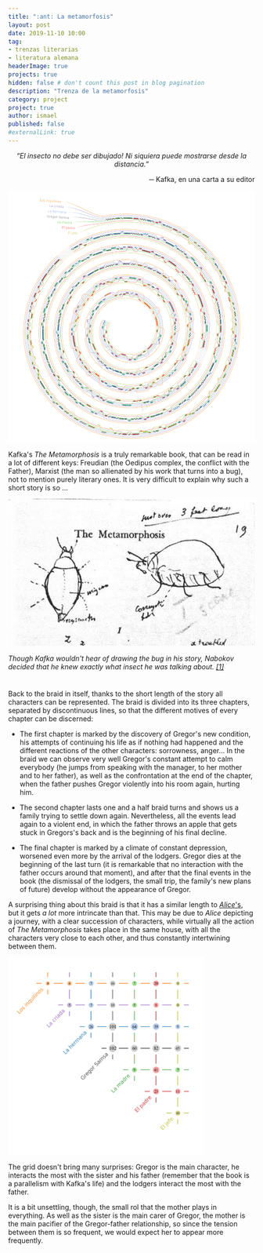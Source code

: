 ```yaml
---
title: ":ant: La metamorfosis"
layout: post
date: 2019-11-10 10:00
tag:
- trenzas literarias
- literatura alemana
headerImage: true
projects: true
hidden: false # don't count this post in blog pagination
description: "Trenza de la metamorfosis"
category: project
project: true
author: ismael
published: false
#externalLink: true
---
```


<p style="text-align: center;"> <i> “El insecto no debe ser dibujado! Ni siquiera puede mostrarse desde la distancia.”</i> </p>
<p style="text-align: right;"> ─ Kafka, en una carta a su editor </p>

![Braid](../braids/metamorfosis_esp_wm_only_braid.png)

Kafka's *The Metamorphosis* is a truly remarkable book, that can be read in a lot of different keys: Freudian (the Oedipus complex, the conflict with the Father), Marxist (the man so allienated by his work that turns into a bug), not to mention purely literary ones. It is very difficult to explain why such a short story is so  ...


<p style="text-align: center;"> <img class="image" src="../assets/images/nabokov-draws-gregor.png" alt="Gregor" height="300"><figcaption class="caption"> <i>Though Kafka wouldn't hear of drawing the bug in his story, Nabokov decided that he knew exactly what insect he was talking about. <a href="http://www.openculture.com/2015/10/franz-kafka-says-the-insect-in-the-metamorphosis-should-never-be-drawn.html">[1]</a> </i>  </figcaption> </p>

 <p style="margin-top:10mm;">
Back to the braid in itself, thanks to the short length of the story all characters can be represented. The braid is divided into its three chapters, separated by discontinuous lines, so that the different motives of every chapter can be discerned:
</p>

* The first chapter is marked by the discovery of Gregor's new condition, his attempts of continuing his life as if nothing had happened and the different reactions of the other characters: sorrowness, anger... In the braid we can observe very well Gregor's constant attempt to calm everybody (he jumps from speaking with the manager, to her mother and to her father), as well as the confrontation at the end of the chapter, when the father pushes Gregor violently into his room again, hurting him.

* The second chapter lasts one and a half braid turns and shows us a family trying to settle down again. Nevertheless, all the events lead again to a violent end, in which the father throws an apple that gets stuck in Gregors's back and is the beginning of his final decline. 

* The final chapter is marked by a climate of constant depression, worsened even more by the arrival of the lodgers. Gregor dies at the beginning of the last turn (it is remarkable that no interaction with the father occurs around that moment), and after that the final events in the book (the dismissal of the lodgers, the small trip, the family's new plans of future) develop without the appearance of Gregor. 

A surprising thing about this braid is that it has a similar length to  <a href="../alice"><i>Alice</i>'s</a>, but it gets *a lot* more intrincate than that. This may be due to *Alice* depicting a journey, with a clear succession of characters, while virtually all the action of *The Metamorphosis* takes place in the same house, with all the characters very close to each other, and thus constantly intertwining between them.


<div class="side-by-side">
    <div class="toleft">
        <img class="image" src="../braids/metamorfosis_esp_wm_only_grid.png" alt="Grid" width="400">
    </div>
    <div class="toright">
 <p style="margin-top:3mm;">
        The grid doesn't bring many surprises: Gregor is the main character, he interacts the most with the sister and his father (remember that the book is a parallelism with Kafka's life) and the lodgers interact the most with the father.</p>
        <p> It is a bit unsettling, though, the small rol that the mother plays in everything. As well as the sister is the main carer of Gregor, the mother is the main pacifier of the Gregor-father relationship, so since the tension between them is so frequent, we would expect her to appear more frequently.</p>
    </div>
</div>

